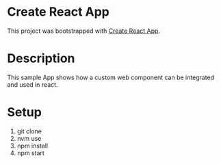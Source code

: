 # Create React App
This project was bootstrapped with [Create React App](https://github.com/facebook/create-react-app).

# Description
This sample App shows how a custom web component can be integrated and used in react.

# Setup
1. git clone
2. nvm use
3. npm install
4. npm start
